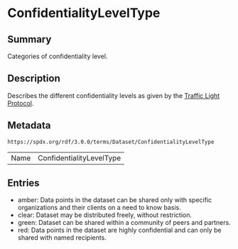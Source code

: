 <!-- Automatically generated by spec-parser v2.3.0 on 2024-07-09T12:43:38.633388+00:00 -->
<!-- SPDX-License-Identifier: Community-Spec-1.0 -->

# ConfidentialityLevelType

## Summary

Categories of confidentiality level.


## Description

Describes the different confidentiality levels as given by the
[Traffic Light Protocol](https://en.wikipedia.org/wiki/Traffic_Light_Protocol).


## Metadata

`https://spdx.org/rdf/3.0.0/terms/Dataset/ConfidentialityLevelType`


| | |
|---|---|
| Name | ConfidentialityLevelType |




## Entries

- amber: Data points in the dataset can be shared only with specific organizations and their clients on a need to know basis.
- clear: Dataset may be distributed freely, without restriction.
- green: Dataset can be shared within a community of peers and partners.
- red: Data points in the dataset are highly confidential and can only be shared with named recipients.

